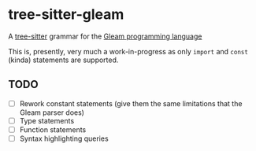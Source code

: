 tree-sitter-gleam
=================

A [tree-sitter] grammar for the [Gleam programming language]

[tree-sitter]: http://tree-sitter.github.io
[Gleam programming language]: https://gleam.run

This is, presently, very much a work-in-progress as only `import` and `const` (kinda) statements are supported.

## TODO

- [ ] Rework constant statements (give them the same limitations that the Gleam parser does)
- [ ] Type statements
- [ ] Function statements
- [ ] Syntax highlighting queries
